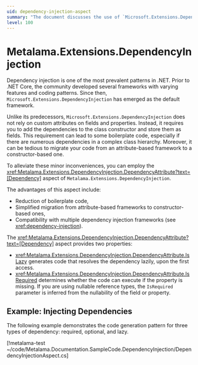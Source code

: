 ```yaml
---
uid: dependency-injection-aspect
summary: "The document discusses the use of `Microsoft.Extensions.DependencyInjection` in .NET for dependency injection. It highlights the advantages of using `Metalama.Extensions.DependencyInjection.DependencyAttribute` to reduce boilerplate code, simplify migration, and ensure compatibility."
level: 100
---
```


# Metalama.Extensions.DependencyInjection

Dependency injection is one of the most prevalent patterns in .NET. Prior to .NET Core, the community developed several frameworks with varying features and coding patterns. Since then, `Microsoft.Extensions.DependencyInjection` has emerged as the default framework.

Unlike its predecessors, `Microsoft.Extensions.DependencyInjection` does not rely on custom attributes on fields and properties. Instead, it requires you to add the dependencies to the class constructor and store them as fields. This requirement can lead to some boilerplate code, especially if there are numerous dependencies in a complex class hierarchy. Moreover, it can be tedious to migrate your code from an attribute-based framework to a constructor-based one.

To alleviate these minor inconveniences, you can employ the <xref:Metalama.Extensions.DependencyInjection.DependencyAttribute?text=[Dependency]> aspect of `Metalama.Extensions.DependencyInjection`.

The advantages of this aspect include:

* Reduction of boilerplate code,
* Simplified migration from attribute-based frameworks to constructor-based ones,
* Compatibility with multiple dependency injection frameworks (see <xref:dependency-injection>).

The <xref:Metalama.Extensions.DependencyInjection.DependencyAttribute?text=[Dependency]> aspect provides two properties:

* <xref:Metalama.Extensions.DependencyInjection.DependencyAttribute.IsLazy> generates code that resolves the dependency lazily, upon the first access.
* <xref:Metalama.Extensions.DependencyInjection.DependencyAttribute.IsRequired> determines whether the code can execute if the property is missing. If you are using nullable reference types, the `IsRequired` parameter is inferred from the nullability of the field or property.


## Example: Injecting Dependencies

The following example demonstrates the code generation pattern for three types of dependency: required, optional, and lazy.

[!metalama-test ~/code/Metalama.Documentation.SampleCode.DependencyInjection/DependencyInjectionAspect.cs]


